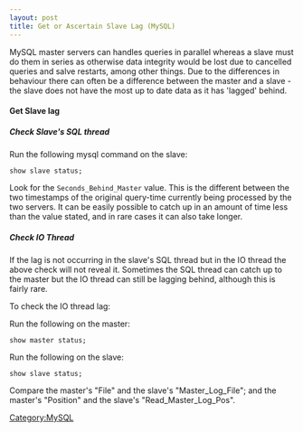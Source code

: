 ```yaml
---
layout: post 
title: Get or Ascertain Slave Lag (MySQL)
---
```


MySQL master servers can handles queries in parallel whereas a slave
must do them in series as otherwise data integrity would be lost due to
cancelled queries and salve restarts, among other things. Due to the
differences in behaviour there can often be a difference between the
master and a slave - the slave does not have the most up to date data as
it has \'lagged\' behind.

#### Get Slave lag

##### Check Slave\'s SQL thread

Run the following mysql command on the slave:

    show slave status;

Look for the `Seconds_Behind_Master` value. This is the different
between the two timestamps of the original query-time currently being
processed by the two servers. It can be easily possible to catch up in
an amount of time less than the value stated, and in rare cases it can
also take longer.

##### Check IO Thread

If the lag is not occurring in the slave\'s SQL thread but in the IO
thread the above check will not reveal it. Sometimes the SQL thread can
catch up to the master but the IO thread can still be lagging behind,
although this is fairly rare.

To check the IO thread lag:

Run the following on the master:

    show master status;

Run the following on the slave:

    show slave status;

Compare the master\'s \"File\" and the slave\'s \"Master\_Log\_File\";
and the master\'s \"Position\" and the slave\'s
\"Read\_Master\_Log\_Pos\".

[Category:MySQL](Category:MySQL "wikilink")
